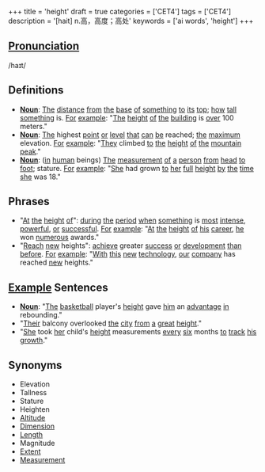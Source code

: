 +++
title = 'height'
draft = true
categories = ['CET4']
tags = ['CET4']
description = '[hait] n.高，高度；高处'
keywords = ['ai words', 'height']
+++

## [Pronunciation](/post/pronunciation/)
/haɪt/

## Definitions
- **[Noun](/post/noun/)**: [The](/post/the/) [distance](/post/distance/) [from](/post/from/) [the](/post/the/) [base](/post/base/) [of](/post/of/) [something](/post/something/) [to](/post/to/) [its](/post/its/) [top](/post/top/); [how](/post/how/) [tall](/post/tall/) [something](/post/something/) is. [For](/post/for/) [example](/post/example/): "[The](/post/the/) [height](/post/height/) [of](/post/of/) [the](/post/the/) [building](/post/building/) is [over](/post/over/) 100 meters."
- **[Noun](/post/noun/)**: [The](/post/the/) highest [point](/post/point/) [or](/post/or/) [level](/post/level/) [that](/post/that/) [can](/post/can/) [be](/post/be/) reached; [the](/post/the/) [maximum](/post/maximum/) elevation. [For](/post/for/) [example](/post/example/): "[They](/post/they/) climbed [to](/post/to/) [the](/post/the/) [height](/post/height/) [of](/post/of/) [the](/post/the/) [mountain](/post/mountain/) [peak](/post/peak/)."
- **[Noun](/post/noun/)**: ([in](/post/in/) [human](/post/human/) beings) [The](/post/the/) [measurement](/post/measurement/) [of](/post/of/) [a](/post/a/) [person](/post/person/) [from](/post/from/) [head](/post/head/) [to](/post/to/) [foot](/post/foot/); stature. [For](/post/for/) [example](/post/example/): "[She](/post/she/) had grown [to](/post/to/) [her](/post/her/) [full](/post/full/) [height](/post/height/) [by](/post/by/) [the](/post/the/) [time](/post/time/) [she](/post/she/) was 18."
  
## Phrases
- "[At](/post/at/) [the](/post/the/) [height](/post/height/) [of](/post/of/)": [during](/post/during/) [the](/post/the/) [period](/post/period/) [when](/post/when/) [something](/post/something/) is [most](/post/most/) [intense](/post/intense/), [powerful](/post/powerful/), [or](/post/or/) [successful](/post/successful/). [For](/post/for/) [example](/post/example/): "[At](/post/at/) [the](/post/the/) [height](/post/height/) [of](/post/of/) [his](/post/his/) [career](/post/career/), [he](/post/he/) won [numerous](/post/numerous/) awards."
- "[Reach](/post/reach/) [new](/post/new/) heights": [achieve](/post/achieve/) greater [success](/post/success/) [or](/post/or/) [development](/post/development/) [than](/post/than/) [before](/post/before/). [For](/post/for/) [example](/post/example/): "[With](/post/with/) [this](/post/this/) [new](/post/new/) [technology](/post/technology/), [our](/post/our/) [company](/post/company/) has reached [new](/post/new/) heights."

## [Example](/post/example/) Sentences
- **[Noun](/post/noun/)**: "[The](/post/the/) [basketball](/post/basketball/) player's [height](/post/height/) gave [him](/post/him/) an [advantage](/post/advantage/) [in](/post/in/) rebounding."
- "[Their](/post/their/) balcony overlooked [the](/post/the/) [city](/post/city/) [from](/post/from/) [a](/post/a/) [great](/post/great/) [height](/post/height/)."
- "[She](/post/she/) took [her](/post/her/) child's [height](/post/height/) measurements [every](/post/every/) [six](/post/six/) months [to](/post/to/) [track](/post/track/) [his](/post/his/) [growth](/post/growth/)."

## Synonyms
- Elevation
- Tallness
- Stature
- Heighten
- [Altitude](/post/altitude/)
- [Dimension](/post/dimension/)
- [Length](/post/length/)
- Magnitude
- [Extent](/post/extent/)
- [Measurement](/post/measurement/)
